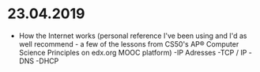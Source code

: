 # 23.04.2019
* How the Internet works (personal reference I've been using and I'd as well recommend - a few of the lessons from CS50's AP® Computer Science Principles on edx.org MOOC platform)
    -IP Adresses
    -TCP / IP
    -DNS
    -DHCP